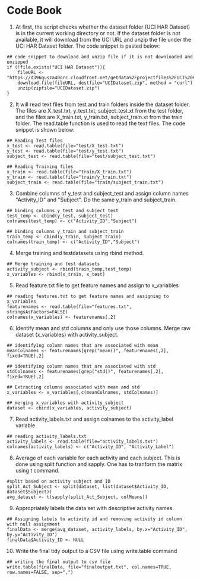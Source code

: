 # Code Book

1) At first, the script checks whether the dataset folder (UCI HAR Dataset) is in the current working directory or not. If the dataset folder is not available, it will download from the UCI URL and unzip the file under the UCI HAR Dataset folder. The code snippet is pasted below:

``` code
## code snippet to download and unzip file if it is not downloaded and unzipped
if (!file.exists("UCI HAR Dataset")){
    fileURL <- "https://d396qusza40orc.cloudfront.net/getdata%2Fprojectfiles%2FUCI%20HAR%20Dataset.zip"
    download.file(fileURL, destfile="UCIDataset.zip", method = "curl")
    unzip(zipfile="UCIDataset.zip")
}
```

2) It will read text files from test and train folders inside the dataset folder. The files are X_test.txt, y_test.txt, subject_test.xt from the test folder, and the files are X_train.txt, y_train.txt, subject_train.xt from the train folder. The read.table function is used to read the text files.  The code snippet is shown below:

``` code
## Reading Test files
x_test <- read.table(file="test/X_test.txt")
y_test <- read.table(file="test/y_test.txt")
subject_test <- read.table(file="test/subject_test.txt")

## Reading Training files
x_train <- read.table(file="train/X_train.txt")
y_train <- read.table(file="train/y_train.txt")
subject_train <- read.table(file="train/subject_train.txt")
``` 

3) Combine columns of y_test and subject_test and assign column names "Activity_ID" and "Subject".  Do the same y_train and subject_train. 

``` code
## binding columns y_test and subject_test
test_temp <- cbind(y_test, subject_test) 
colnames(test_temp) <- c("Activity_ID","Subject")

## binding columns y_train and subject_train
train_temp <- cbind(y_train, subject_train) 
colnames(train_temp) <- c("Activity_ID","Subject")
```

4) Merge training and testdatasets using rbind method. 
``` code
## Merge training and test datasets
activity_subject <- rbind(train_temp,test_temp)
x_variables <- rbind(x_train, x_test)
```

5) Read feature.txt file to get feature names and assign to x_variables
``` code
## reading features.txt to get feature names and assigning to x_variables
featurenames <- read.table(file="features.txt", stringsAsFactors=FALSE)
colnames(x_variables) <- featurenames[,2]
```

6) Identify mean and std columns and only use those columns.  Merge raw dataset (x_variables) with activity_subject.
```code
## identifying column names that are associated with mean 
meanColnames <- featurenames[grep("mean()", featurenames[,2], fixed=TRUE),2]

## identifying column names that are associated with std
stdColnames <- featurenames[grep("std()", featurenames[,2], fixed=TRUE),2]

## Extracting columns associated with mean and std 
x_variables <- x_variables[,c(meanColnames, stdColnames)]

## merging x_variables with activity_subject 
dataset <- cbind(x_variables, activity_subject)
```

7) Read activity_labels.txt and assign colnames to the activity_label variable
```code
## reading activity_labels.txt
activity_labels <- read.table(file="activity_labels.txt")
colnames(activity_labels) <- c("Activity_ID", "Activity_Label")
```

8)  Average of each variable for each activity and each subject. This is done using split function and sapply.  One has to tranform the matrix using t command.
```code
#split based on activity subject and ID
split_Act_Subject <- split(dataset, list(dataset$Activity_ID, dataset$Subject))
avg_dataset <- t(sapply(split_Act_Subject, colMeans))
```

9) Appropriately labels the data set with descriptive activity names. 
```code
## Assigning labels to activity id and removing activity id column with null assignment
finalData <- merge(avg_dataset, activity_labels, by.x="Activity_ID", by.y="Activity_ID")
finalData$Activity_ID <- NULL
```

10) Write the final tidy output to a CSV file using write.table command
```code
## writing the final output to csv file
write.table(finalData, file="finaloutput.txt", col.names=TRUE, row.names=FALSE, sep=",")
```



